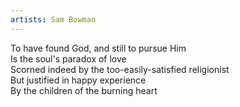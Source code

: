 ```yaml
---
artists: Sam Bowman
---
```

To have found God, and still to pursue Him  
Is the soul's paradox of love  
Scorned indeed by the too-easily-satisfied religionist  
But justified in happy experience  
By the children of the burning heart